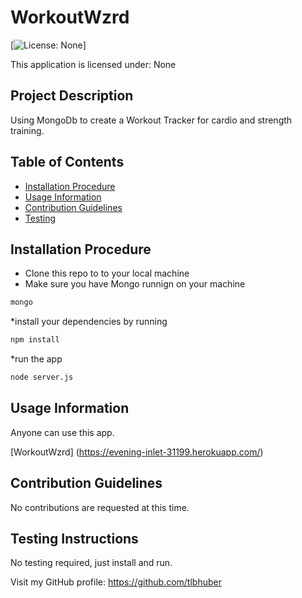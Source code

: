 # WorkoutWzrd

[![License: None](https://img.shields.io/badge/License-NONE-red.svg)] 

This application is licensed under: None

## Project Description
 Using MongoDb to create a Workout Tracker for cardio and strength training.

## Table of Contents
* [Installation Procedure](#install)
* [Usage Information](#usage)
* [Contribution Guidelines](#contribution)
* [Testing](#Testing)

## Installation Procedure
 * Clone this repo to to your local machine 
 * Make sure you have Mongo runnign on your machine 
 ```sh
 mongo
 ```
 *install your dependencies by running 
 ```sh
 npm install
 ```
 *run the app
 ```sh
 node server.js
```

## Usage Information
 Anyone can use this app.

[WorkoutWzrd] (https://evening-inlet-31199.herokuapp.com/)

## Contribution Guidelines
 No contributions are requested at this time.

## Testing Instructions
 No testing required, just install and run.

 
Visit my GitHub profile: https://github.com/tlbhuber


